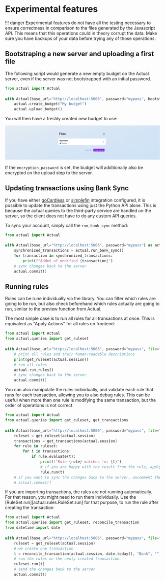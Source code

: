 # Experimental features

!!! danger
    Experimental features do not have all the testing necessary to ensure correctness in comparison to the
    files generated by the Javascript API. This means that this operations could in theory corrupt the data. Make sure
    you have backups of your data before trying any of those operations.

## Bootstraping a new server and uploading a first file

The following script would generate a new empty budget on the Actual server, even if the server was not bootstrapped
with an initial password.

```python
from actual import Actual

with Actual(base_url="http://localhost:5006", password="mypass", bootstrap=True) as actual:
    actual.create_budget("My budget")
    actual.upload_budget()
```

You will then have a freshly created new budget to use:

![created-budget](./static/new-budget.png?raw=true)

If the `encryption_password` is set, the budget will additionally also be encrypted on the upload step to the server.

## Updating transactions using Bank Sync

If you have either [goCardless](https://actualbudget.org/docs/advanced/bank-sync/#gocardless-setup) or
[simplefin](https://actualbudget.org/docs/experimental/simplefin-sync/) integration configured, it is possible to
update the transactions using just the Python API alone. This is because the actual queries to the third-party service
are handled on the server, so the client does not have to do any custom API queries.

To sync your account, simply call the `run_bank_sync` method:

```python
from actual import Actual

with Actual(base_url="http://localhost:5006", password="mypass") as actual:
    synchronized_transactions = actual.run_bank_sync()
    for transaction in synchronized_transactions:
        print(f"Added of modified {transaction}")
    # sync changes back to the server
    actual.commit()

```

## Running rules

Rules can be rune individually via the library. You can filter which rules are going to be run, but also check
beforehand which rules actually are going to run, similar to the preview function from Actual.

The most simple case is to run all rules for all transactions at once. This is equivalent as "Apply Actions" for all
rules on frontend:

```python
from actual import Actual
from actual.queries import get_ruleset

with Actual(base_url="http://localhost:5006", password="mypass", file="My budget") as actual:
    # print all rules and their human-readable descriptions
    print(get_ruleset(actual.session))
    # run all rules
    actual.run_rules()
    # sync changes back to the server
    actual.commit()
```

You can also manipulate the rules individually, and validate each rule that runs for each transaction, allowing you
to also debug rules. This can be useful when more than one rule is modifying the same transaction, but the order of
operations is not correct:

```python
from actual import Actual
from actual.queries import get_ruleset, get_transactions

with Actual(base_url="http://localhost:5006", password="mypass", file="My budget") as actual:
    ruleset = get_ruleset(actual.session)
    transactions = get_transactions(actual.session)
    for rule in ruleset:
        for t in transactions:
            if rule.evaluate(t):
                print(f"Rule {rule} matches for {t}")
                # if you are happy with the result from the rule, apply it
                rule.run(t)
    # if you want to sync the changes back to the server, uncomment the following line
    # actual.commit()
```

If you are importing transactions, the rules are not running automatically. For that reason, you might need to run them
individually. Use the [RuleSet.run][actual.rules.RuleSet.run] for that purpose, to run the rule after creating the
transaction:

```python
from actual import Actual
from actual.queries import get_ruleset, reconcile_transaction
from datetime import date

with Actual(base_url="http://localhost:5006", password="mypass", file="My budget") as actual:
    ruleset = get_ruleset(actual.session)
    # we create one transaction
    t = reconcile_transaction(actual.session, date.today(), "Bank", "", notes="Coffee", amount=-4.50)
    # run the rules on the newly created transaction
    ruleset.run(t)
    # send the changes back to the server
    actual.commit()
```
